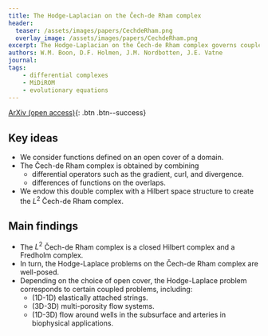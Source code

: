 ```yaml
---
title: The Hodge-Laplacian on the Čech-de Rham complex
header: 
  teaser: /assets/images/papers/CechdeRham.png
  overlay_image: /assets/images/papers/CechdeRham.png
excerpt: The Hodge-Laplacian on the Čech-de Rham complex governs coupled problems
authors: W.M. Boon, D.F. Holmen, J.M. Nordbotten, J.E. Vatne
journal: 
tags: 
    - differential complexes
    - MiDiROM
    - evolutionary equations
---
```


<!-- [Published version](){: .btn .btn--info} -->
[ArXiv (open access)](https://arxiv.org/abs/2211.04556){: .btn .btn--success}

## Key ideas
- We consider functions defined on an open cover of a domain.
- The Čech-de Rham complex is obtained by combining
    * differential operators such as the gradient, curl, and divergence.
    * differences of functions on the overlaps.
- We endow this double complex with a Hilbert space structure to create the $L^2$ Čech-de Rham complex.

## Main findings
- The $L^2$ Čech-de Rham complex is a closed Hilbert complex and a Fredholm complex. 
- In turn, the Hodge-Laplace problems on the Čech-de Rham complex are well-posed.
- Depending on the choice of open cover, the Hodge-Laplace problem corresponds to certain coupled problems, including:
    * (1D-1D) elastically attached strings.
    * (3D-3D) multi-porosity flow systems.
    * (1D-3D) flow around wells in the subsurface and arteries in biophysical applications.